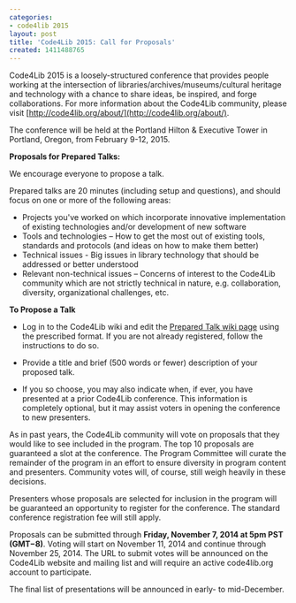 ```yaml
---
categories:
- code4lib 2015
layout: post
title: 'Code4Lib 2015: Call for Proposals'
created: 1411488765
---
```

Code4Lib 2015 is a loosely-structured conference that provides people working at the intersection of libraries/archives/museums/cultural heritage and technology with a chance to share ideas, be inspired, and forge collaborations. For more information about the Code4Lib community, please visit [http://code4lib.org/about/](http://code4lib.org/about/).

The conference will be held at the Portland Hilton & Executive Tower in Portland, Oregon, from February 9-12, 2015.

**Proposals for Prepared Talks:**

We encourage everyone to propose a talk. 

Prepared talks are 20 minutes (including setup and questions), and should focus on one or more of the following areas:

* Projects you've worked on which incorporate innovative implementation of existing technologies and/or development of new software
* Tools and technologies – How to get the most out of existing tools, standards and protocols (and ideas on how to make them better)
* Technical issues - Big issues in library technology that should be addressed or better understood
* Relevant non-technical issues – Concerns of interest to the Code4Lib community which are not strictly technical in nature, e.g. collaboration, diversity, organizational challenges, etc.

**To Propose a Talk**

* Log in to the Code4Lib wiki and edit the [Prepared Talk wiki page](http://wiki.code4lib.org/2015_Prepared_Talk_Proposals) using the prescribed format. If you are not already registered, follow the instructions to do so.

* Provide a title and brief (500 words or fewer) description of your proposed talk.

* If you so choose, you may also indicate when, if ever, you have presented at a prior Code4Lib conference. This information is completely optional, but it may assist voters in opening the conference to new presenters.

As in past years, the Code4Lib community will vote on proposals that they would like to see included in the program. The top 10 proposals are guaranteed a slot at the conference. The Program Committee will curate the remainder of the program in an effort to ensure diversity in program content and presenters.  Community votes will, of course, still weigh heavily in these decisions.

Presenters whose proposals are selected for inclusion in the program will be guaranteed an opportunity to register for the conference. The standard conference registration fee will still apply.

Proposals can be submitted through **Friday, November 7, 2014 at 5pm PST (GMT−8)**. Voting will start on November 11, 2014 and continue through November 25, 2014. The URL to submit votes will be announced on the Code4Lib website and mailing list and will require an active code4lib.org account to participate. 

The final list of presentations will be announced in early- to mid-December.
